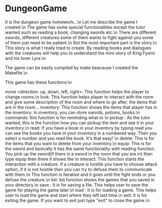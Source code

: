 # DungeonGame
It is the dungeon game homework...\n
Let me describe the game I created.\n
The game has some special functionalities except the tutor wanted such as reading a book, changing swords etc.\n
There are different swords, different creatures some of them wants to fight against you some of them just need to be patient.\n
But the most important part is the story.\n
This story is what I really tried to create. By reading books and dialogues with the creatures will help you to understand the mini-story of King Fyonir and his lover Lyra.\n

The game can be easily compiled by make beacause I created the Makefile.\n

This game has these functions:\n

move <direction: up, down, left, right>: This function helps the player to change rooms.\n
look: This function helps player to interact with the room and give some description of the room and where to go after, the items that are in the room... 
inventory: This function shows the items that player has in the inventory. In inventory, you can store swords, potions, books.\n 
commands: this function is for reminding what to \n
pickup <itemname>: As the tutor wanted, this is the function how you can pickup the item and see it in your inventory.\n
read: If you have a book in your inventory by typing read you can see the books you have in your inventory in a numbered way. Then you select a number and you read the book. It's that easy! \n
delete: This is for the items that you want to delete from your inventory.\n
equip: This is for the sword and basically it has the same functionality with reading function. You pick up the sword(if there is a sword in the room that you are in) then type equip then there it
shows the \n
interact: This function starts the interaction with a creature. If a creature is hostile you have to choose attack option, if it is not hostile then you can try to defuse them to communicate with them.\n
This function is iterative and it goes until the fight ends or you defuse the creature.\n
list: list function shows the games that you saved in your directory.\n
save <file>: It is for saving a file. This helps user to save the game for playing the game later.\n
load <file>: It is for loading a game. This helps user to load the game and start where they left last time.\n
exit: It is for exiting the game. If you want to exit just type "exit" to close the game.\n
